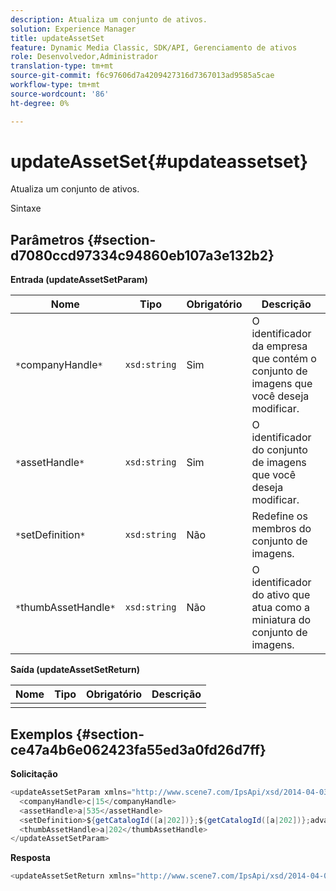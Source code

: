 ```yaml
---
description: Atualiza um conjunto de ativos.
solution: Experience Manager
title: updateAssetSet
feature: Dynamic Media Classic, SDK/API, Gerenciamento de ativos
role: Desenvolvedor,Administrador
translation-type: tm+mt
source-git-commit: f6c97606d7a4209427316d7367013ad9585a5cae
workflow-type: tm+mt
source-wordcount: '86'
ht-degree: 0%

---
```



# updateAssetSet{#updateassetset}

Atualiza um conjunto de ativos.

Sintaxe

## Parâmetros {#section-d7080ccd97334c94860eb107a3e132b2}

**Entrada (updateAssetSetParam)**

| Nome | Tipo | Obrigatório | Descrição |
|---|---|---|---|
| `*`companyHandle`*` | `xsd:string` | Sim | O identificador da empresa que contém o conjunto de imagens que você deseja modificar. |
| `*`assetHandle`*` | `xsd:string` | Sim | O identificador do conjunto de imagens que você deseja modificar. |
| `*`setDefinition`*` | `xsd:string` | Não | Redefine os membros do conjunto de imagens. |
| `*`thumbAssetHandle`*` | `xsd:string` | Não | O identificador do ativo que atua como a miniatura do conjunto de imagens. |

**Saída (updateAssetSetReturn)**

| Nome | Tipo | Obrigatório | Descrição |
|---|---|---|---|
|  |  |  |  |

## Exemplos {#section-ce47a4b6e062423fa55ed3a0fd26d7ff}

**Solicitação**

```java
<updateAssetSetParam xmlns="http://www.scene7.com/IpsApi/xsd/2014-04-03"> 
  <companyHandle>c|15</companyHandle> 
  <assetHandle>a|535</assetHandle> 
  <setDefinition>${getCatalogId([a|202])};${getCatalogId([a|202])};advanced_image;,${getCatalogId([a|935])};${getCatalogId([a|935])};advanced_image;,${getCatalogId([a|933])};${getCatalogId([a|933])};advanced_image;</setDefinition> 
  <thumbAssetHandle>a|202</thumbAssetHandle> 
</updateAssetSetParam>
```

**Resposta**

```java
<updateAssetSetReturn xmlns="http://www.scene7.com/IpsApi/xsd/2014-04-03"/>
```

